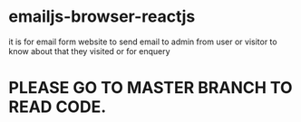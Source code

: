 # emailjs-browser-reactjs
it is for email form website to send email to admin from user or visitor to know about that they visited or for enquery

# PLEASE GO TO MASTER BRANCH TO READ CODE.
